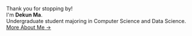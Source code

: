 Thank you for stopping by!  
I'm **Dekun Ma**.  
Undergraduate student majoring in Computer Science and Data Science.  
[More About Me →](/about)

<div class='social-links'>
    <a href="mailto:william@dekun.me" target='_blank' class="iconfont icon-email custom-header-icon" title="email"></a>
    <a href="https://www.linkedin.com/in/dekunma/" target='_blank' class="iconfont icon-linkedin custom-header-icon custom-header-icon-justify" title="linkedin"></a>
    <a href="https://github.com/dekunma" target='_blank' class="iconfont icon-github custom-header-icon custom-header-icon-justify" title="github"></a>
    <a href="index.xml" target='_blank' type="application/rss+xml" class="iconfont icon-rss custom-header-icon" title="rss"></a>
</div>
